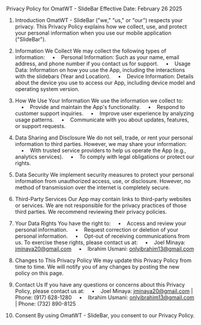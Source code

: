 Privacy Policy for OmatWT - SlideBar
Effective Date: February 26 2025

1. Introduction
OmatWT - SlideBar ("we," "us," or "our") respects your privacy. This Privacy Policy explains how we collect, use, and protect your personal information when you use our mobile application ("SlideBar").

2. Information We Collect
We may collect the following types of information:
    •    Personal Information: Such as your name, email address, and phone number if you contact us for support.
    •    Usage Data: Information on how you use the App, including the interactions with the slidebars (Year and Location).
    •    Device Information: Details about the device you use to access our App, including device model and operating system version.

3. How We Use Your Information
We use the information we collect to:
    •    Provide and maintain the App's functionality.
    •    Respond to customer support inquiries.
    •    Improve user experience by analyzing usage patterns.
    •    Communicate with you about updates, features, or support requests.

4. Data Sharing and Disclosure
We do not sell, trade, or rent your personal information to third parties. However, we may share your information:
    •    With trusted service providers to help us operate the App (e.g., analytics services).
    •    To comply with legal obligations or protect our rights.

5. Data Security
We implement security measures to protect your personal information from unauthorized access, use, or disclosure. However, no method of transmission over the internet is completely secure.

6. Third-Party Services
Our App may contain links to third-party websites or services. We are not responsible for the privacy practices of those third parties. We recommend reviewing their privacy policies.

7. Your Data Rights
You have the right to:
    •    Access and review your personal information.
    •    Request correction or deletion of your personal information.
    •    Opt-out of receiving communications from us.
To exercise these rights, please contact us at:
    •    Joel Minaya: jminaya20@gmail.com
    •    Ibrahim Usmani: onlyibrahim13@gmail.com

8. Changes to This Privacy Policy
We may update this Privacy Policy from time to time. We will notify you of any changes by posting the new policy on this page.

9. Contact Us
If you have any questions or concerns about this Privacy Policy, please contact us at:
    •    Joel Minaya: jminaya20@gmail.com | Phone: (917) 628-1280
    •    Ibrahim Usmani: onlyibrahim13@gmail.com | Phone: (732) 890-8125

10. Consent
By using OmatWT - SlideBar, you consent to our Privacy Policy.
